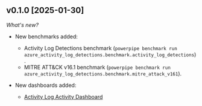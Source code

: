 ## v0.1.0 [2025-01-30]

_What's new?_

- New benchmarks added:
  - Activity Log Detections benchmark (`powerpipe benchmark run azure_activity_log_detections.benchmark.activity_log_detections`).
  - MITRE ATT&CK v16.1 benchmark (`powerpipe benchmark run azure_activity_log_detections.benchmark.mitre_attack_v161`).
  
- New dashboards added:
  - [Activity Log Activity Dashboard](https://hub.powerpipe.io/mods/turbot/azure_activity_log_detections/dashboards/dashboard.activity_dashboard)
